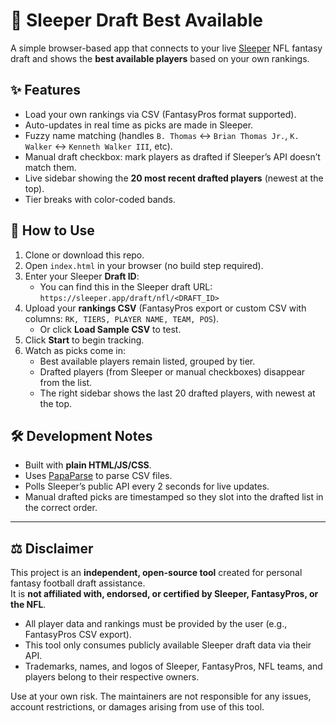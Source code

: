 # 🏈 Sleeper Draft Best Available

A simple browser-based app that connects to your live [Sleeper](https://sleeper.app) NFL fantasy draft and shows the **best available players** based on your own rankings.

## ✨ Features

- Load your own rankings via CSV (FantasyPros format supported).
- Auto-updates in real time as picks are made in Sleeper.
- Fuzzy name matching (handles `B. Thomas` ↔ `Brian Thomas Jr.`, `K. Walker` ↔ `Kenneth Walker III`, etc).
- Manual draft checkbox: mark players as drafted if Sleeper’s API doesn’t match them.
- Live sidebar showing the **20 most recent drafted players** (newest at the top).
- Tier breaks with color-coded bands.

## 🚀 How to Use

1. Clone or download this repo.
2. Open `index.html` in your browser (no build step required).
3. Enter your Sleeper **Draft ID**:
   - You can find this in the Sleeper draft URL:  
     `https://sleeper.app/draft/nfl/<DRAFT_ID>`
4. Upload your **rankings CSV** (FantasyPros export or custom CSV with columns: `RK, TIERS, PLAYER NAME, TEAM, POS`).
   - Or click **Load Sample CSV** to test.
5. Click **Start** to begin tracking.
6. Watch as picks come in:
   - Best available players remain listed, grouped by tier.
   - Drafted players (from Sleeper or manual checkboxes) disappear from the list.
   - The right sidebar shows the last 20 drafted players, with newest at the top.

## 🛠 Development Notes

- Built with **plain HTML/JS/CSS**.
- Uses [PapaParse](https://www.papaparse.com/) to parse CSV files.
- Polls Sleeper’s public API every 2 seconds for live updates.
- Manual drafted picks are timestamped so they slot into the drafted list in the correct order.

---

## ⚖️ Disclaimer

This project is an **independent, open-source tool** created for personal fantasy football draft assistance.  
It is **not affiliated with, endorsed, or certified by Sleeper, FantasyPros, or the NFL**.  

- All player data and rankings must be provided by the user (e.g., FantasyPros CSV export).  
- This tool only consumes publicly available Sleeper draft data via their API.  
- Trademarks, names, and logos of Sleeper, FantasyPros, NFL teams, and players belong to their respective owners.  

Use at your own risk. The maintainers are not responsible for any issues, account restrictions, or damages arising from use of this tool.

